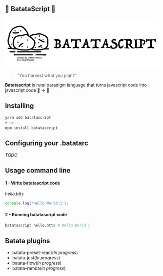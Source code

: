## 🥔 BatataScript 🥔
![Batascript Logo](batatascript.png)
> "You harvest what you plant"

**Batatascript** is rural paradigm language that turns javascript code into javascript code 🥔 => 🍟

## Installing
```bash
yarn add batatascript
# or...
npm install batatascript
```

## Configuring your .batatarc
*TODO*

## Usage command line

#### 1 - Write batatascript code
*hello.btts*
```javascript
console.log('Hello World 🍟');
```

#### 2 - Running batatascript code
```bash
batatascript hello.btts # Hello World 🍟
```

## Batata plugins

- batata-preset-react(*In progress*)
- batata-jest(*In progress*)
- batata-flow(*In progress*)
- batata-ramda(*In progress*)
